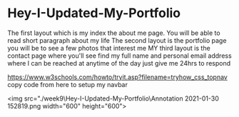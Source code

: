 # Hey-I-Updated-My-Portfolio

The first layout which is my index the about me page. You will be able to read short paragraph about my life The second layout is the portfolio page you will be to see a few photos that interest me MY third layout is the contact page where you'll see find my full name and personal email address where I can be reached at anytime of the day just give me 24hrs to respond

https://www.w3schools.com/howto/tryit.asp?filename=tryhow_css_topnav copy code from here to setup my navbar

<img src="./week9\Hey-I-Updated-My-Portfolio\Annotation 2021-01-30 152819.png width="600" height="600">